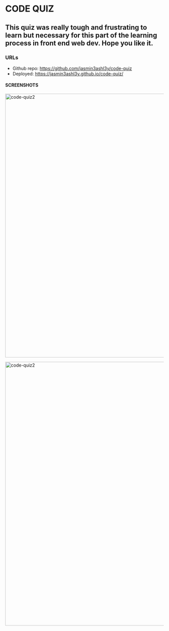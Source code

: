 # CODE QUIZ

## This quiz was really tough and frustrating to learn but necessary for this part of the learning process in front end web dev. Hope you like it.

### URLs

* Github repo: https://github.com/jasmin3ashl3y/code-quiz
* Deployed: https://jasmin3ashl3y.github.io/code-quiz/

#### SCREENSHOTS

<img width="838" alt="code-quiz2" src="https://user-images.githubusercontent.com/88739996/139351520-2b9a4712-8c3e-47ad-88d9-ba27a0b35d03.PNG">
<p></p>
<img width="838" alt="code-quiz2" src="https://user-images.githubusercontent.com/88739996/139351526-1877ea97-744f-4347-8511-f8f6c48eccf6.PNG">


